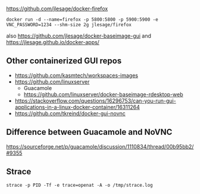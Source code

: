 https://github.com/jlesage/docker-firefox

    docker run -d --name=firefox -p 5800:5800 -p 5900:5900 -e VNC_PASSWORD=1234 --shm-size 2g jlesage/firefox

also https://github.com/jlesage/docker-baseimage-gui and
https://jlesage.github.io/docker-apps/

## Other containerized GUI repos

- https://github.com/kasmtech/workspaces-images
- https://github.com/linuxserver
  - Guacamole
  - https://github.com/linuxserver/docker-baseimage-rdesktop-web
- https://stackoverflow.com/questions/16296753/can-you-run-gui-applications-in-a-linux-docker-container/16311264
- https://github.com/tkreind/docker-gui-novnc

## Difference between Guacamole and NoVNC

https://sourceforge.net/p/guacamole/discussion/1110834/thread/00b95bb2/#9355

## Strace

```
strace -p PID -Tf -e trace=openat -A -o /tmp/strace.log
```
